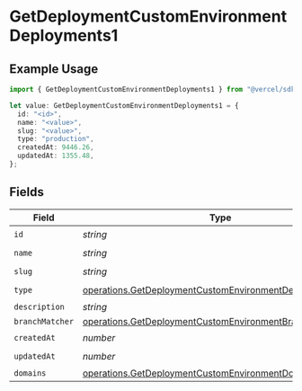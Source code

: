 # GetDeploymentCustomEnvironmentDeployments1

## Example Usage

```typescript
import { GetDeploymentCustomEnvironmentDeployments1 } from "@vercel/sdk/models/operations/getdeployment.js";

let value: GetDeploymentCustomEnvironmentDeployments1 = {
  id: "<id>",
  name: "<value>",
  slug: "<value>",
  type: "production",
  createdAt: 9446.26,
  updatedAt: 1355.48,
};
```

## Fields

| Field                                                                                                                                | Type                                                                                                                                 | Required                                                                                                                             | Description                                                                                                                          |
| ------------------------------------------------------------------------------------------------------------------------------------ | ------------------------------------------------------------------------------------------------------------------------------------ | ------------------------------------------------------------------------------------------------------------------------------------ | ------------------------------------------------------------------------------------------------------------------------------------ |
| `id`                                                                                                                                 | *string*                                                                                                                             | :heavy_check_mark:                                                                                                                   | N/A                                                                                                                                  |
| `name`                                                                                                                               | *string*                                                                                                                             | :heavy_check_mark:                                                                                                                   | N/A                                                                                                                                  |
| `slug`                                                                                                                               | *string*                                                                                                                             | :heavy_check_mark:                                                                                                                   | N/A                                                                                                                                  |
| `type`                                                                                                                               | [operations.GetDeploymentCustomEnvironmentDeploymentsType](../../models/operations/getdeploymentcustomenvironmentdeploymentstype.md) | :heavy_check_mark:                                                                                                                   | N/A                                                                                                                                  |
| `description`                                                                                                                        | *string*                                                                                                                             | :heavy_minus_sign:                                                                                                                   | N/A                                                                                                                                  |
| `branchMatcher`                                                                                                                      | [operations.GetDeploymentCustomEnvironmentBranchMatcher](../../models/operations/getdeploymentcustomenvironmentbranchmatcher.md)     | :heavy_minus_sign:                                                                                                                   | N/A                                                                                                                                  |
| `createdAt`                                                                                                                          | *number*                                                                                                                             | :heavy_check_mark:                                                                                                                   | N/A                                                                                                                                  |
| `updatedAt`                                                                                                                          | *number*                                                                                                                             | :heavy_check_mark:                                                                                                                   | N/A                                                                                                                                  |
| `domains`                                                                                                                            | [operations.GetDeploymentCustomEnvironmentDomains](../../models/operations/getdeploymentcustomenvironmentdomains.md)[]               | :heavy_minus_sign:                                                                                                                   | N/A                                                                                                                                  |